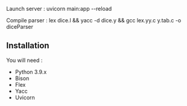 Launch server :
uvicorn main:app --reload

Compile parser :
lex dice.l && yacc -d dice.y && gcc lex.yy.c y.tab.c -o diceParser

## Installation

You will need :

-   Python 3.9.x
-   Bison
-   Flex
-   Yacc
-   Uvicorn
